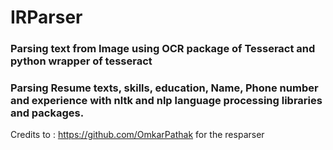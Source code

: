 # IRParser
### Parsing text from Image using OCR package of Tesseract and python wrapper of tesseract
### Parsing Resume texts, skills, education, Name, Phone number and experience with nltk and  nlp language processing libraries and packages.


Credits to : https://github.com/OmkarPathak for the resparser
